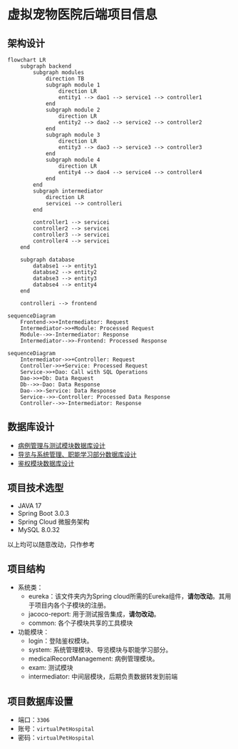 <!--
 * @Author: pikapikapikaori pikapikapi_kaori@icloud.com
 * @Date: 2023-03-17 02:07:30
 * @LastEditors: pikapikapikaori pikapikapi_kaori@icloud.com
 * @LastEditTime: 2023-03-18 00:57:13
 * @FilePath: /virtualPetHospital-backend/docs/ProjectInfo.md
 * @Description: 这是默认设置,请设置`customMade`, 打开koroFileHeader查看配置 进行设置: https://github.com/OBKoro1/koro1FileHeader/wiki/%E9%85%8D%E7%BD%AE
-->
# 虚拟宠物医院后端项目信息

## 架构设计

``` mermaid
flowchart LR
    subgraph backend
        subgraph modules
            direction TB
            subgraph module 1
                direction LR
                entity1 --> dao1 --> service1 --> controller1
            end
            subgraph module 2
                direction LR
                entity2 --> dao2 --> service2 --> controller2
            end
            subgraph module 3
                direction LR
                entity3 --> dao3 --> service3 --> controller3
            end
            subgraph module 4
                direction LR
                entity4 --> dao4 --> service4 --> controller4
            end
        end
        subgraph intermediator
            direction LR
            servicei --> controlleri
        end

        controller1 --> servicei
        controller2 --> servicei
        controller3 --> servicei
        controller4 --> servicei
    end

    subgraph database
        databse1 --> entity1
        databse2 --> entity2
        databse3 --> entity3
        databse4 --> entity4
    end

    controlleri --> frontend
```

```mermaid
sequenceDiagram
    Frontend->>+Intermediator: Request
    Intermediator->>+Module: Processed Request
    Module-->>-Intermediator: Response
    Intermediator-->>-Frontend: Processed Response
```

```mermaid
sequenceDiagram
    Intermediator->>+Controller: Request
    Controller->>+Service: Processed Request
    Service->>+Dao: Call with SQL Operations
    Dao->>+Db: Data Request
    Db-->>-Dao: Data Response
    Dao-->>-Service: Data Response
    Service-->>-Controller: Processed Data Response
    Controller-->>-Intermediator: Response
```

## 数据库设计

- [病例管理与测试模块数据库设计](../medicalRecordManagement/README.md#数据库设计)
- [导览与系统管理、职能学习部分数据库设计](../system/README.md#er图)
- [鉴权模块数据库设计](../login/README.md#数据库设计er图)

## 项目技术选型

- JAVA 17
- Spring Boot 3.0.3
- Spring Cloud 微服务架构
- MySQL 8.0.32

以上均可以随意改动，只作参考

## 项目结构

- 系统类：
  - eureka：该文件夹内为Spring cloud所需的Eureka组件，**请勿改动**。其用于项目内各个子模块的注册。
  - jacoco-report: 用于测试报告集成，**请勿改动**。
  - common: 各个子模块共享的工具模块
- 功能模块：
  - login：登陆鉴权模块。
  - system: 系统管理模块、导览模块与职能学习部分。
  - medicalRecordManagement: 病例管理模块。
  - exam: 测试模块
  - intermediator: 中间层模块，后期负责数据转发到前端

## 项目数据库设置

- 端口：`3306`
- 账号：`virtualPetHospital`
- 密码：`virtualPetHospital`
